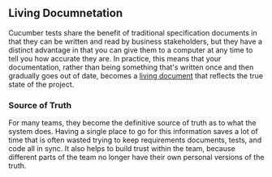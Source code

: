 ## Living Documnetation

Cucumber tests share the benefit of traditional specification documents in that they can be written and read by business stakeholders, but they have a distinct advantage in that you can give them to a computer at any time to tell you how accurate they are. In practice, this means that your documentation, rather than being something that's written once and then gradually goes out of date, becomes a [living document](https://en.wikipedia.org/wiki/Living_document) that reflects the true state of the project.

### Source of Truth
For many teams, they become the definitive source of truth as to what the system does. Having a single place to go for this information saves a lot of time that is often wasted trying to keep requirements documents, tests, and code all in sync. It also helps to build trust within the team, because different parts of the team no longer have their own personal versions of the truth.
